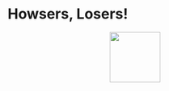 # Howsers, Losers!

<div id="header" align="center">
  <img src="https://www.google.com/imgres?imgurl=https%3A%2F%2Fcdnb.artstation.com%2Fp%2Fassets%2Fimages%2Fimages%2F028%2F991%2F999%2Foriginal%2Fanna-havrylyukh-.gif%3F1596125112&tbnid=tt5Rx3c9NmmnTM&vet=12ahUKEwj_9KLWwbP-AhUP13MBHVqwBdMQMygOegUIARCaAg..i&imgrefurl=https%3A%2F%2Fwww.artstation.com%2Fartwork%2FealoGJ&docid=xWviD_K3wUUVlM&w=944&h=793&q=cool%20animated%20gifs%20coding%20girl&ved=2ahUKEwj_9KLWwbP-AhUP13MBHVqwBdMQMygOegUIARCaAg" width="100"/>
</div>

